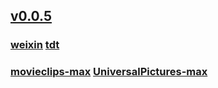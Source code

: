 ## [v0.0.5](https://github.com/littleflute/kdt/edit/master/README.md)
### [weixin](https://github.com/littleflute/weixin) [tdt](https://github.com/littleflute/tdt)

### [movieclips-max](https://www.youtube.com/user/movieclips/videos?view=0&sort=p&flow=grid) [UniversalPictures-max](https://www.youtube.com/user/UniversalPictures/videos?view=0&sort=p&flow=grid)
